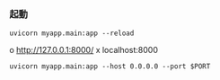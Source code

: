 ### 起動

```shell
uvicorn myapp.main:app --reload 
```
o http://127.0.0.1:8000/
x localhost:8000

```
uvicorn myapp.main:app --host 0.0.0.0 --port $PORT
```